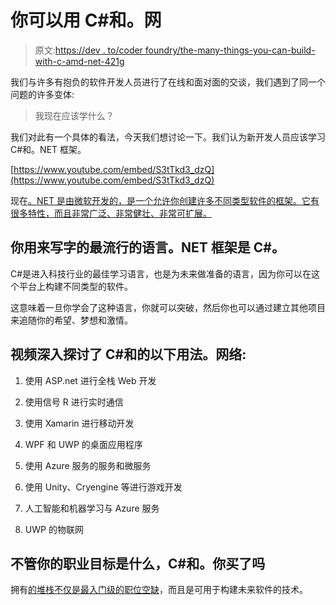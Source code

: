 # 你可以用 C#和。网

> 原文:[https://dev . to/coder foundry/the-many-things-you-can-build-with-c-amd-net-421g](https://dev.to/coderfoundry/the-many-things-you-can-build-with-c-amd-net-421g)

我们与许多有抱负的软件开发人员进行了在线和面对面的交谈，我们遇到了同一个问题的许多变体:

> 我现在应该学什么？

我们对此有一个具体的看法，今天我们想讨论一下。我们认为新开发人员应该学习 C#和。NET 框架。

[https://www.youtube.com/embed/S3tTkd3_dzQ](https://www.youtube.com/embed/S3tTkd3_dzQ)

现在[。NET 是由微软开发的，是一个允许你创建许多不同类型软件的框架。它有很多特性，而且非常广泛、非常健壮、非常可扩展。](https://www.coderfoundry.com/blog/article/microsofts-2-billion-bet-on-net-and-c)

## [](#the-most-popular-language-you-use-to-write-on-top-of-the-net-framework-is-c)你用来写字的最流行的语言。NET 框架是 C#。

C#是进入科技行业的最佳学习语言，也是为未来做准备的语言，因为你可以在这个平台上构建不同类型的软件。

这意味着一旦你学会了这种语言，你就可以突破，然后你也可以通过建立其他项目来追随你的希望、梦想和激情。

## [](#the-video-takes-a-deep-dive-into-the-following-uses-of-c-and-net)视频深入探讨了 C#和的以下用法。网络:

1.  使用 ASP.net 进行全栈 Web 开发

2.  使用信号 R 进行实时通信

3.  使用 Xamarin 进行移动开发

4.  WPF 和 UWP 的桌面应用程序

5.  使用 Azure 服务的服务和微服务

6.  使用 Unity、Cryengine 等进行游戏开发

7.  人工智能和机器学习与 Azure 服务

8.  UWP 的物联网

## [](#no-matter-your-career-goals-c-and-net-have-you-covered)不管你的职业目标是什么，C#和。你买了吗

拥有[的堆栈不仅是最入门级的职位空缺](https://twitter.com/CoderFoundry/status/1150866802563538947)，而且是可用于构建未来软件的技术。